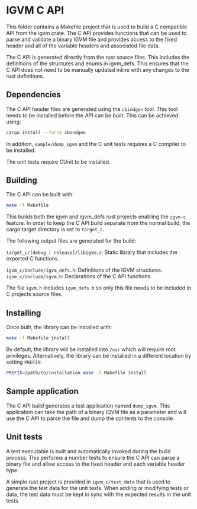 # IGVM C API

This folder contains a Makefile project that is used to build a C compatible API
from the igvm crate. The C API provides functions that can be used to parse and
validate a binary IGVM file and provides access to the fixed header and all of
the variable headers and associated file data.

The C API is generated directly from the rust source files. This includes the
definitions of the structures and enums in igvm_defs. This ensures that the C
API does not need to be manually updated inline with any changes to the rust
definitions.

## Dependencies
The C API header files are generated using the `cbindgen` tool. This tool needs
to be installed before the API can be built. This can be achieved using:

```bash
cargo install --force cbindgen
```

In addition, `sample/dump_igvm` and the C unit tests requires a C compiler to be
installed.

The unit tests require CUnit to be installed.

## Building
The C API can be built with:

```bash
make -f Makefile
```

This builds both the igvm and igvm_defs rust projects enabling the `igvm-c`
feature. In order to keep the C API build separate from the normal build, the
cargo target directory is set to `target_c`.

The following output files are generated for the build:

`target_c/[debug | release]/libigvm.a`: Static library that includes the
exported C functions.

`igvm_c/include/igvm_defs.h`: Definitions of the IGVM structures.
`igvm_c/include/igvm.h`: Declarations of the C API functions.

The file `igvm.h` includes `igvm_defs.h` so only this file needs to be included
in C projects source files.

## Installing
Once built, the library can be installed with:

```bash
make -f Makefile install
```

By default, the library will be installed into `/usr` which will require root
privileges. Alternatively, the library can be installed in a different location
by setting `PREFIX`:

```bash
PREFIX=/path/to/installation make -f Makefile install
```

## Sample application
The C API build generates a test application named `dump_igvm`. This application
can take the path of a binary IGVM file as a parameter and will use the C API to
parse the file and dump the contents to the console.

## Unit tests
A test executable is built and automatically invoked during the build process.
This performs a number tests to ensure the C API can parse a binary file and
allow access to the fixed header and each variable header type.

A simple rust project is provided in `igvm_c/test_data` that is used to generate
the test data for the unit tests. When adding or modifying tests or data, the
test data must be kept in sync with the expected results in the unit tests.
